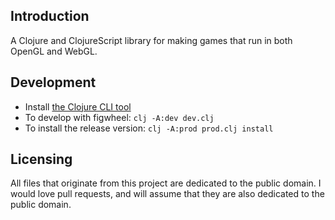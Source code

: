 ## Introduction

A Clojure and ClojureScript library for making games that run in both OpenGL and WebGL.

## Development

* Install [the Clojure CLI tool](https://clojure.org/guides/getting_started#_clojure_installer_and_cli_tools)
* To develop with figwheel: `clj -A:dev dev.clj`
* To install the release version: `clj -A:prod prod.clj install`

## Licensing

All files that originate from this project are dedicated to the public domain. I would love pull requests, and will assume that they are also dedicated to the public domain.
